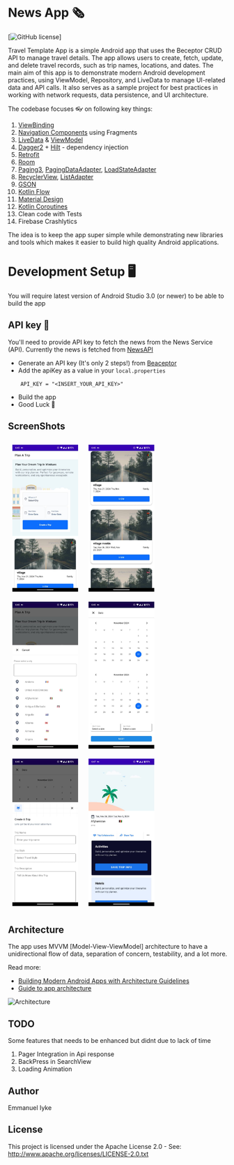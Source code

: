 # News App 🗞
[![GitHub license](https://img.shields.io/github/license/mashape/apistatus.svg)]

Travel Template App is a simple Android app that uses the Beceptor CRUD API to manage travel details. The app allows users to create, fetch, update, and delete travel records, such as trip names, locations, and dates. The main aim of this app is to demonstrate modern Android development practices, using ViewModel, Repository, and LiveData to manage UI-related data and API calls. It also serves as a sample project for best practices in working with network requests, data persistence, and UI architecture.


The codebase focuses 👓 on following key things:
1. [ViewBinding](https://developer.android.com/topic/libraries/view-binding)
2. [Navigation Components](https://developer.android.com/guide/navigation/navigation-getting-started) using Fragments
3. [LiveData](https://developer.android.com/reference/android/arch/lifecycle/LiveData) & [ViewModel](https://developer.android.com/reference/android/arch/lifecycle/ViewModel)
4. [Dagger2](https://developer.android.com/training/dependency-injection/dagger-basics) + [Hilt](https://developer.android.com/training/dependency-injection/hilt-android) - dependency injection
5. [Retrofit](https://square.github.io/retrofit/)
6. [Room](https://developer.android.com/training/data-storage/room)
7. [Paging3](https://developer.android.com/topic/libraries/architecture/paging/v3-overview), [PagingDataAdapter](https://developer.android.com/reference/kotlin/androidx/paging/PagingDataAdapter), [LoadStateAdapter](https://developer.android.com/reference/kotlin/androidx/paging/LoadStateAdapter)
18. [RecyclerView](https://developer.android.com/guide/topics/ui/layout/recyclerview), [ListAdapter](https://developer.android.com/reference/androidx/recyclerview/widget/ListAdapter)
18. [GSON](https://github.com/google/gson)
10. [Kotlin Flow](https://developer.android.com/kotlin/flow)
11. [Material Design](https://material.io/develop/android)
12. [Kotlin Coroutines](https://developer.android.com/kotlin/coroutines)
13. Clean code with Tests
14. Firebase Crashlytics 

The idea is to keep the app super simple while demonstrating new libraries and tools which makes it easier to build high quality Android applications.

# Development Setup 🖥

You will require latest version of Android Studio 3.0 (or newer) to be able to build the app

## API key 🔑
You'll need to provide API key to fetch the news from the News Service (API). Currently the news is fetched from [NewsAPI](https://newsapi.org/) 

- Generate an API key (It's only 2 steps!) from [Beaceptor](https://newsapi.org/)
- Add the apiKey as a value in your `local.properties`
```
    API_KEY = "<INSERT_YOUR_API_KEY>"
```
- Build the app 
- Good Luck 🎉

<h2 align="left">ScreenShots</h2>
<h4 align="start">
<img src="screenshots/screenshot1.jpeg" width="30%" vspace="10" hspace="10">
<img src="screenshots/screenshot2.jpeg" width="30%" vspace="10" hspace="10">
<img src="screenshots/screenshot3.jpeg" width="30%" vspace="10" hspace="10">
<img src="screenshots/screenshot4.jpeg" width="30%" vspace="10" hspace="10">
<img src="screenshots/screenshot5.jpeg" width="30%" vspace="10" hspace="10">
<img src="screenshots/screenshot6.jpeg" width="30%" vspace="10" hspace="10">
<br>

## Architecture

The app uses MVVM [Model-View-ViewModel] architecture to have a unidirectional flow of data, separation of concern, testability, and a lot more.

Read more: 
- [Building Modern Android Apps with Architecture Guidelines](https://medium.com/@aky/building-modern-apps-using-the-android-architecture-guidelines-3238fff96f14)
- [Guide to app architecture](https://developer.android.com/jetpack/docs/guide)

![Architecture](https://developer.android.com/topic/libraries/architecture/images/final-architecture.png)

## TODO

Some features that needs to be enhanced but didnt due to lack of time 

1) Pager Integration in Api response
2) BackPress in SearchView
3) Loading Animation

## Author
Emmanuel Iyke

## License
This project is licensed under the Apache License 2.0 - See: http://www.apache.org/licenses/LICENSE-2.0.txt
